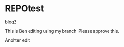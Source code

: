 REPOtest
========

blog2


This is Ben editing using my branch. Please approve this.


Anohter edit
